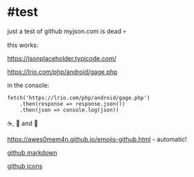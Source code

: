 #test
====

just a test of github
myjson.com is dead :skull:

this works:

https://jsonplaceholder.typicode.com/

https://lrio.com/php/android/gage.php
  
in the console:
  
    fetch('https://lrio.com/php/android/gage.php')
        .then(response => response.json())
        .then(json => console.log(json))

:coffee:, :beer: and :dancer:

https://awes0mem4n.github.io/emojis-github.html - automatic!

[github markdown](https://guides.github.com/features/mastering-markdown/)

[github icons](https://awes0mem4n.github.io/emojis-github.html)
